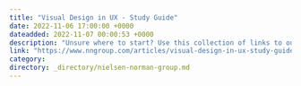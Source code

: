 ```yaml
---
title: "Visual Design in UX - Study Guide"
date: 2022-11-06 17:00:00 +0000
dateadded: 2022-11-07 00:00:53 +0000
description: "Unsure where to start? Use this collection of links to our articles and videos to learn about visual design in UX."
link: "https://www.nngroup.com/articles/visual-design-in-ux-study-guide/"
category:
directory: _directory/nielsen-norman-group.md
---
```

